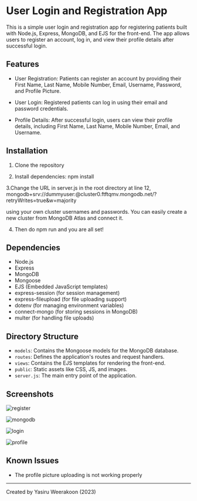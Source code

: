 # User Login and Registration App

This is a simple user login and registration app for registering patients built with Node.js, Express, MongoDB, and EJS for the front-end. The app allows users to register an account, log in, and view their profile details after successful login.

## Features

- User Registration: Patients can register an account by providing their First Name, Last Name, Mobile Number, Email, Username, Password, and Profile Picture.

- User Login: Registered patients can log in using their email and password credentials.

- Profile Details: After successful login, users can view their profile details, including First Name, Last Name, Mobile Number, Email, and Username.

## Installation

1. Clone the repository

2. Install dependencies: npm install

3.Change the URL in server.js in the root directory at line 12,
mongodb+srv://dummyuser:<password>@cluster0.ftftqmv.mongodb.net/?retryWrites=true&w=majority

using your own cluster usernames and passwords. You can easily create a new cluster from MongoDB Atlas and connect it.

4. Then do npm run and you are all set!

## Dependencies

- Node.js
- Express
- MongoDB
- Mongoose
- EJS (Embedded JavaScript templates)
- express-session (for session management)
- express-fileupload (for file uploading support)
- dotenv (for managing environment variables)
- connect-mongo (for storing sessions in MongoDB)
- multer (for handling file uploads)

## Directory Structure

- `models`: Contains the Mongoose models for the MongoDB database.
- `routes`: Defines the application's routes and request handlers.
- `views`: Contains the EJS templates for rendering the front-end.
- `public`: Static assets like CSS, JS, and images.
- `server.js`: The main entry point of the application.

## Screenshots

![register](https://github.com/YasiruRuwantha/node-html-patient-dashboard/assets/31759902/89d7c3f0-e2aa-44fe-ba7b-b8561fb06869)

![mongodb](https://github.com/YasiruRuwantha/node-html-patient-dashboard/assets/31759902/f31091a6-efc9-4f55-a612-fd7037d5cb1b)

![login](https://github.com/YasiruRuwantha/node-html-patient-dashboard/assets/31759902/aa755b77-54c8-451f-bafd-cce5eb2caf12)

![profile](https://github.com/YasiruRuwantha/node-html-patient-dashboard/assets/31759902/9bbb19a4-3745-491d-914a-d7111060bfb4)


## Known Issues

- The profile picture uploading is not working properly

---
Created by Yasiru Weerakoon
(2023)

